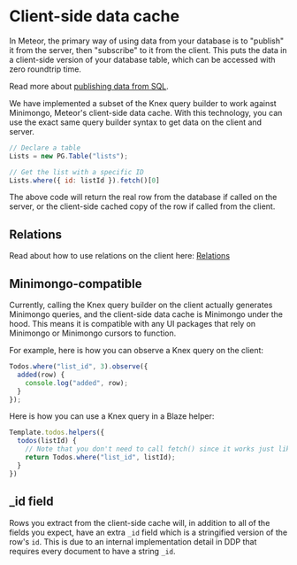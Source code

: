 <h1>Client-side data cache</h1>

In Meteor, the primary way of using data from your database is to "publish" it from the server, then "subscribe" to it from the client. This puts the data in a client-side version of your database table, which can be accessed with zero roundtrip time.

Read more about [publishing data from SQL](publish.md).

We have implemented a subset of the Knex query builder to work against Minimongo, Meteor's client-side data cache. With this technology, you can use the exact same query builder syntax to get data on the client and server.

```js
// Declare a table
Lists = new PG.Table("lists");

// Get the list with a specific ID
Lists.where({ id: listId }).fetch()[0]
```

The above code will return the real row from the database if called on the server, or the client-side cached copy of the row if called from the client.

## Relations

Read about how to use relations on the client here: [Relations](relations.md)

## Minimongo-compatible

Currently, calling the Knex query builder on the client actually generates Minimongo queries, and the client-side data cache is Minimongo under the hood. This means it is compatible with any UI packages that rely on Minimongo or Minimongo cursors to function.

For example, here is how you can observe a Knex query on the client:

```js
Todos.where("list_id", 3).observe({
  added(row) {
    console.log("added", row);
  }
});
```

Here is how you can use a Knex query in a Blaze helper:

```js
Template.todos.helpers({
  todos(listId) {
    // Note that you don't need to call fetch() since it works just like a Minimongo cursor
    return Todos.where("list_id", listId);
  }
})
```

## _id field

Rows you extract from the client-side cache will, in addition to all of the fields you expect, have an extra `_id` field which is a stringified version of the row's `id`. This is due to an internal implementation detail in DDP that requires every document to have a string `_id`.
